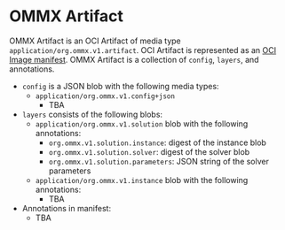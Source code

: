 OMMX Artifact
===============

OMMX Artifact is an OCI Artifact of media type `application/org.ommx.v1.artifact`.
OCI Artifact is represented as an [OCI Image manifest](https://github.com/opencontainers/image-spec/blob/v1.1.0/manifest.md).
OMMX Artifact is a collection of `config`, `layers`, and annotations.

- `config` is a JSON blob with the following media types:
    - `application/org.ommx.v1.config+json`
      - TBA
- `layers` consists of the following blobs:
    - `application/org.ommx.v1.solution` blob with the following annotations:
        - `org.ommx.v1.solution.instance`: digest of the instance blob
        - `org.ommx.v1.solution.solver`: digest of the solver blob
        - `org.ommx.v1.solution.parameters`: JSON string of the solver parameters
    - `application/org.ommx.v1.instance` blob with the following annotations:
        - TBA
- Annotations in manifest:
  - TBA

